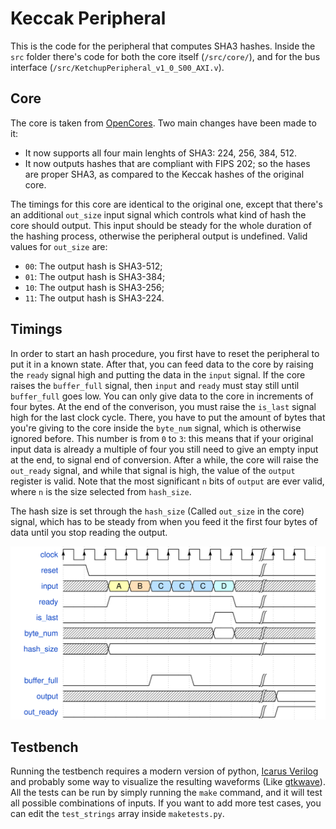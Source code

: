 # Keccak Peripheral

This is the code for the peripheral that computes SHA3 hashes. Inside the `src` folder there's code for both  the core itself (`/src/core/`), and for the bus interface (`/src/KetchupPeripheral_v1_0_S00_AXI.v`).

## Core

The core is taken from [OpenCores](https://opencores.org/projects/sha3). Two main changes have been made to it:
- It now supports all four main lenghts of SHA3: 224, 256, 384, 512.
- It now outputs hashes that are compliant with FIPS 202; so the hases are proper SHA3, as compared  to the Keccak hashes of the original core. 

The timings for this core are identical to the original one, except that there's an additional `out_size` input signal which controls what kind of hash the core should output. This input should be steady for the whole duration of the hashing process, otherwise the peripheral output is undefined. Valid values for `out_size` are:
- `00`: The output hash is SHA3-512;
- `01`: The output hash is SHA3-384;
- `10`: The output hash is SHA3-256;
- `11`: The output hash is SHA3-224.

## Timings

In order to start an hash procedure, you first have to reset the peripheral to put it in a known state. After that, you can feed data to the core by raising the `ready` signal high and putting the data in the `input` signal. If the core raises the `buffer_full` signal, then `input` and `ready` must stay still until `buffer_full` goes low. You can only give data to the core in increments of four bytes. At the end of the converison, you must raise the `is_last` signal high for the last clock cycle. There, you have to put the amount of bytes that you're giving to the core inside the `byte_num` signal, which is otherwise ignored before. This number is from `0` to `3`: this means that if your original input data is already a multiple of four you still need to give an empty input at the end, to signal end of conversion. After a while, the core will raise the `out_ready` signal, and while that signal is high, the value of the `output` register is valid. Note that the most significant `n` bits of `output` are ever valid, where `n` is the size selected from `hash_size`.

The hash size is set through the `hash_size` (Called `out_size` in the core) signal, which has to be steady from when you feed it the first four bytes of data until you stop reading the output.

<img src="./core_timings.png" width="600">

## Testbench

Running the testbench requires a modern version of python, [Icarus Verilog](https://github.com/steveicarus/iverilog) and probably some way to visualize the resulting waveforms (Like [gtkwave](https://gtkwave.sourceforge.net/)). All the tests can be run by simply running the `make` command, and it will test all possible combinations of inputs. If you want to add more test cases, you can edit the `test_strings` array inside `maketests.py`.
